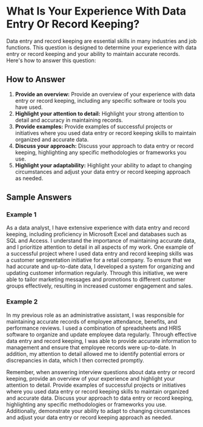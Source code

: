 What Is Your Experience With Data Entry Or Record Keeping?
===============================================================================

Data entry and record keeping are essential skills in many industries and job functions. This question is designed to determine your experience with data entry or record keeping and your ability to maintain accurate records. Here's how to answer this question:

How to Answer
-------------

1. **Provide an overview:** Provide an overview of your experience with data entry or record keeping, including any specific software or tools you have used.
2. **Highlight your attention to detail:** Highlight your strong attention to detail and accuracy in maintaining records.
3. **Provide examples:** Provide examples of successful projects or initiatives where you used data entry or record keeping skills to maintain organized and accurate data.
4. **Discuss your approach:** Discuss your approach to data entry or record keeping, highlighting any specific methodologies or frameworks you use.
5. **Highlight your adaptability:** Highlight your ability to adapt to changing circumstances and adjust your data entry or record keeping approach as needed.

Sample Answers
--------------

### Example 1

As a data analyst, I have extensive experience with data entry and record keeping, including proficiency in Microsoft Excel and databases such as SQL and Access. I understand the importance of maintaining accurate data, and I prioritize attention to detail in all aspects of my work. One example of a successful project where I used data entry and record keeping skills was a customer segmentation initiative for a retail company. To ensure that we had accurate and up-to-date data, I developed a system for organizing and updating customer information regularly. Through this initiative, we were able to tailor marketing messages and promotions to different customer groups effectively, resulting in increased customer engagement and sales.

### Example 2

In my previous role as an administrative assistant, I was responsible for maintaining accurate records of employee attendance, benefits, and performance reviews. I used a combination of spreadsheets and HRIS software to organize and update employee data regularly. Through effective data entry and record keeping, I was able to provide accurate information to management and ensure that employee records were up-to-date. In addition, my attention to detail allowed me to identify potential errors or discrepancies in data, which I then corrected promptly.

Remember, when answering interview questions about data entry or record keeping, provide an overview of your experience and highlight your attention to detail. Provide examples of successful projects or initiatives where you used data entry or record keeping skills to maintain organized and accurate data. Discuss your approach to data entry or record keeping, highlighting any specific methodologies or frameworks you use. Additionally, demonstrate your ability to adapt to changing circumstances and adjust your data entry or record keeping approach as needed.
